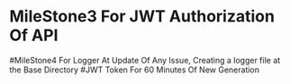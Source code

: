 # MileStone3 For JWT Authorization Of API
#MileStone4 For Logger At Update Of Any Issue, Creating a logger file at the Base Directory
#JWT Token For 60 Minutes Of New Generation
